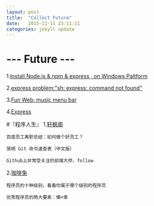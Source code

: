 ```yaml
---
layout: post
title:  "Collect Future"
date:   2015-11-11 23:11:11
categories: jekyll update
---
```

# --- Future ---
1.[Install Node.js & npm & express , on Windows Paltform][Link1]

2.[express problem:"sh: express: command not found"][Link2]

3.[Fun Web: music menu bar][Link3]

4.[Express][Link6]

#『程序人生』
1.[轩枫阁][Link4]
		
	百度员工离职总结：如何做个好员工？
	
	简明 Git 命令速查表（中文版）
	
	Github上非常受关注的前端大师，follow
	
2.[咖啡兔][Link5]

	程序员的十种级别，看看你属于哪个级别的程序员
	
	优秀程序员的两大要素：懒+笨

[Link1]: http://www.cnblogs.com/seanlv/archive/2011/11/22/2258716.html
[Link2]: http://www.xuanfengge.com/express-install-command-not-found-problems-after.html
[Link3]: http://www.xuanfengge.com/
[Link4]: http://www.xuanfengge.com/category/code
[Link5]: http://www.kafeitu.me/categories.html
[Link6]: http://expressjs.com/zh/